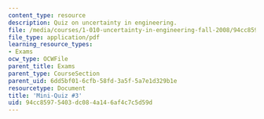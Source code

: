 ```yaml
---
content_type: resource
description: Quiz on uncertainty in engineering.
file: /media/courses/1-010-uncertainty-in-engineering-fall-2008/94cc85975403dc084a146af4c7c5d59d_mini_quiz_3.pdf
file_type: application/pdf
learning_resource_types:
- Exams
ocw_type: OCWFile
parent_title: Exams
parent_type: CourseSection
parent_uid: 6dd5bf01-6cfb-58fd-3a5f-5a7e1d329b1e
resourcetype: Document
title: 'Mini-Quiz #3'
uid: 94cc8597-5403-dc08-4a14-6af4c7c5d59d
---
```

